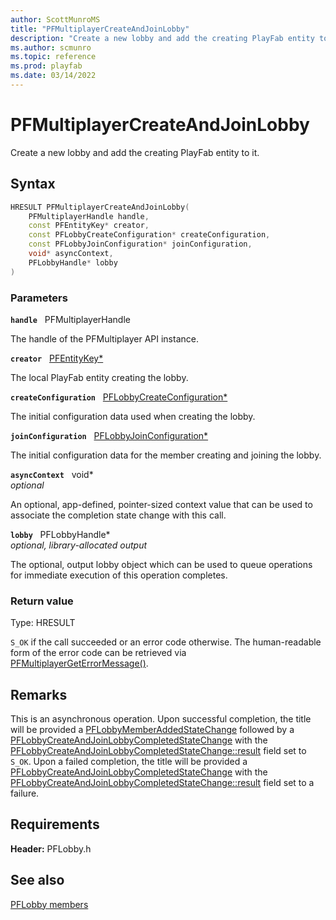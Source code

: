 ```yaml
---
author: ScottMunroMS
title: "PFMultiplayerCreateAndJoinLobby"
description: "Create a new lobby and add the creating PlayFab entity to it."
ms.author: scmunro
ms.topic: reference
ms.prod: playfab
ms.date: 03/14/2022
---
```


# PFMultiplayerCreateAndJoinLobby  

Create a new lobby and add the creating PlayFab entity to it.  

## Syntax  
  
```cpp
HRESULT PFMultiplayerCreateAndJoinLobby(  
    PFMultiplayerHandle handle,  
    const PFEntityKey* creator,  
    const PFLobbyCreateConfiguration* createConfiguration,  
    const PFLobbyJoinConfiguration* joinConfiguration,  
    void* asyncContext,  
    PFLobbyHandle* lobby  
)  
```  
  
### Parameters  
  
**`handle`** &nbsp; PFMultiplayerHandle  
  
The handle of the PFMultiplayer API instance.  
  
**`creator`** &nbsp; [PFEntityKey*](../../pfmultiplayer/pfentitykey_clientsdk.md)  
  
The local PlayFab entity creating the lobby.  
  
**`createConfiguration`** &nbsp; [PFLobbyCreateConfiguration*](../structs/pflobbycreateconfiguration.md)  
  
The initial configuration data used when creating the lobby.  
  
**`joinConfiguration`** &nbsp; [PFLobbyJoinConfiguration*](../structs/pflobbyjoinconfiguration.md)  
  
The initial configuration data for the member creating and joining the lobby.  
  
**`asyncContext`** &nbsp; void*  
*optional*  
  
An optional, app-defined, pointer-sized context value that can be used to associate the completion state change with this call.  
  
**`lobby`** &nbsp; PFLobbyHandle*  
*optional, library-allocated output*  
  
The optional, output lobby object which can be used to queue operations for immediate execution of this operation completes.  
  
  
### Return value
Type: HRESULT
  
```S_OK``` if the call succeeded or an error code otherwise. The human-readable form of the error code can be retrieved via [PFMultiplayerGetErrorMessage()](../../pfmultiplayer/functions/pfmultiplayergeterrormessage.md).
  
## Remarks  
  
This is an asynchronous operation. Upon successful completion, the title will be provided a [PFLobbyMemberAddedStateChange](../structs/pflobbymemberaddedstatechange.md) followed by a [PFLobbyCreateAndJoinLobbyCompletedStateChange](../structs/pflobbycreateandjoinlobbycompletedstatechange.md) with the [PFLobbyCreateAndJoinLobbyCompletedStateChange::result](../structs/pflobbycreateandjoinlobbycompletedstatechange.md) field set to ```S_OK```. Upon a failed completion, the title will be provided a [PFLobbyCreateAndJoinLobbyCompletedStateChange](../structs/pflobbycreateandjoinlobbycompletedstatechange.md) with the [PFLobbyCreateAndJoinLobbyCompletedStateChange::result](../structs/pflobbycreateandjoinlobbycompletedstatechange.md) field set to a failure.
  
## Requirements  
  
**Header:** PFLobby.h
  
## See also  
[PFLobby members](../pflobby_members.md)  

  
  
